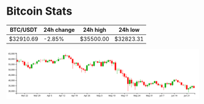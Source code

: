 # Bitcoin Stats

BTC/USDT|24h change|24h high|24h low|
|---|---|---|---|
|$32910.69|-2.85%|$35500.00|$32823.31|

<img src="./chart.svg">
